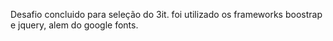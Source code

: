 Desafio concluido para seleção do 3it.
foi utilizado os frameworks boostrap e jquery, alem do google fonts.